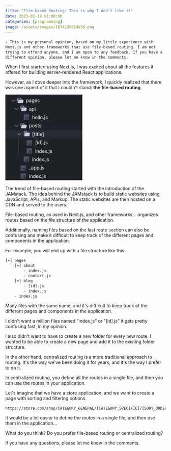```yaml
---
title: "File-based Routing: This is why I don't like it"
date: 2023-01-19 01:00:00
categories: [programming]
image: /assets/images/1674126954956.png
---
```


```
⚠️ This is my personal opinion, based on my little experience with Next.js and other frameworks that use file-based routing. I am not trying to offend anyone, and I am open to any feedback. If you have a different opinion, please let me know in the comments.
```

When I first started using Next.js, I was excited about all the features it offered for building server-rendered React applications.

However, as I dove deeper into the framework, I quickly realized that there was one aspect of it that I couldn't stand: **the file-based routing**.

![](/assets/images/1674127435396.png)

The trend of file-based routing started with the introduction of the JAMstack. The idea behind the JAMstack is to build static websites using JavaScript, APIs, and Markup. The static websites are then hosted on a CDN and served to the users.

File-based routing, as used in Next.js, and other frameworks... organizes routes based on the file structure of the application.

Additionally, naming files based on the last route section can also be confusing and make it difficult to keep track of the different pages and components in the application.

For example, you will end up with a file structure like this:

```
[+] pages
    [+] about
        - index.js
        - contact.js
    [+] blog
        - [id].js
        - index.js
    - index.js
```

Many files with the same name, and it's difficult to keep track of the different pages and components in the application.

I didn't want a million files named "index.js" or "[id].js" it gets pretty confusing fast, in my opinion.

I also didn't want to have to create a new folder for every new route. I wanted to be able to create a new page and add it to the existing folder structure.

In the other hand, centralized routing is a more traditional approach to routing. It's the way we've been doing it for years, and it's the way I prefer to do it.

In centralized routing, you define all the routes in a single file, and then you can use the routes in your application.

Let's imagine that we have a store application, and we want to create a page with sorting and filtering options.

```
https://store.com/shop/CATEGORY_GENERAL/[CATEGORY_SPECIFIC]/[SORT_ORDER]/[FILTERS]/[PAGINATION_PAGE]
```

It would be a lot easier to define the routes in a single file, and then use them in the application...

What do you think? Do you prefer file-based routing or centralized routing?

If you have any questions, please let me know in the comments.
